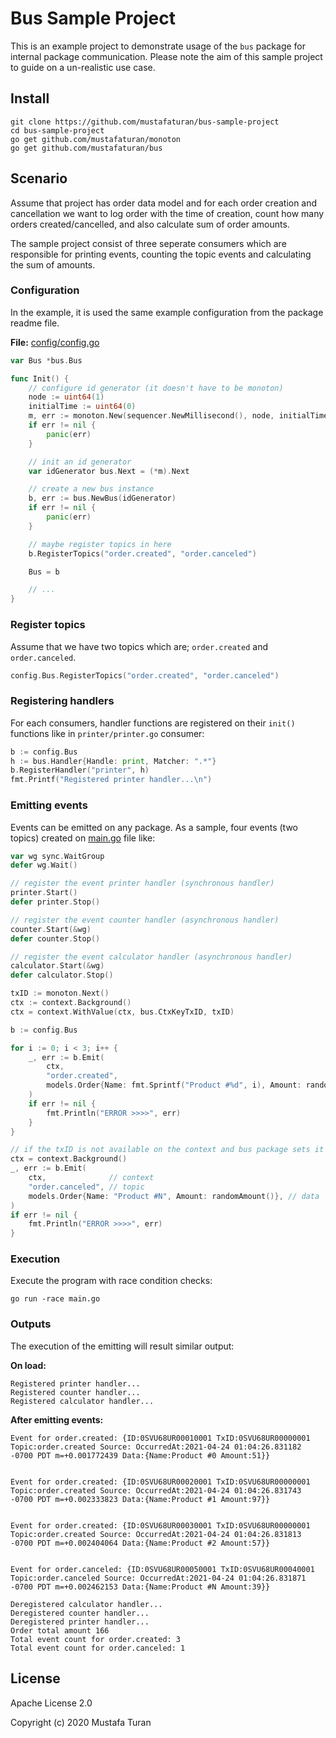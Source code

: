 # Bus Sample Project

This is an example project to demonstrate usage of the `bus` package for
internal package communication. Please note the aim of this sample project to
guide on a un-realistic use case.

## Install

```shell
git clone https://github.com/mustafaturan/bus-sample-project
cd bus-sample-project
go get github.com/mustafaturan/monoton
go get github.com/mustafaturan/bus
```

## Scenario

Assume that project has order data model and for each order creation and
cancellation we want to log order with the time of creation, count how many
orders created/cancelled, and also calculate sum of order amounts.

The sample project consist of three seperate consumers which are responsible
for printing events, counting the topic events and calculating the sum of
amounts.

### Configuration

In the example, it is used the same example configuration from the package
readme file.

**File:** [config/config.go](config/config.go)
```go
var Bus *bus.Bus

func Init() {
	// configure id generator (it doesn't have to be monoton)
	node := uint64(1)
	initialTime := uint64(0)
	m, err := monoton.New(sequencer.NewMillisecond(), node, initialTime)
	if err != nil {
		panic(err)
	}

	// init an id generator
	var idGenerator bus.Next = (*m).Next

	// create a new bus instance
	b, err := bus.NewBus(idGenerator)
	if err != nil {
		panic(err)
	}

	// maybe register topics in here
	b.RegisterTopics("order.created", "order.canceled")

	Bus = b

	// ...
}
```

### Register topics

Assume that we have two topics which are; `order.created` and `order.canceled`.

```go
config.Bus.RegisterTopics("order.created", "order.canceled")
```

### Registering handlers

For each consumers, handler functions are registered on their `init()` functions
like in `printer/printer.go` consumer:

```go
b := config.Bus
h := bus.Handler{Handle: print, Matcher: ".*"}
b.RegisterHandler("printer", h)
fmt.Printf("Registered printer handler...\n")
```

### Emitting events

Events can be emitted on any package. As a sample, four events (two topics)
created on [main.go](main.go) file like:

```go
var wg sync.WaitGroup
defer wg.Wait()

// register the event printer handler (synchronous handler)
printer.Start()
defer printer.Stop()

// register the event counter handler (asynchronous handler)
counter.Start(&wg)
defer counter.Stop()

// register the event calculator handler (asynchronous handler)
calculator.Start(&wg)
defer calculator.Stop()

txID := monoton.Next()
ctx := context.Background()
ctx = context.WithValue(ctx, bus.CtxKeyTxID, txID)

b := config.Bus

for i := 0; i < 3; i++ {
	_, err := b.Emit(
		ctx,
		"order.created",
		models.Order{Name: fmt.Sprintf("Product #%d", i), Amount: randomAmount()},
	)
	if err != nil {
		fmt.Println("ERROR >>>>", err)
	}
}

// if the txID is not available on the context and bus package sets it
ctx = context.Background()
_, err := b.Emit(
	ctx,              // context
	"order.canceled", // topic
	models.Order{Name: "Product #N", Amount: randomAmount()}, // data
)
if err != nil {
	fmt.Println("ERROR >>>>", err)
}
```

### Execution

Execute the program with race condition checks:

```shell
go run -race main.go
```

### Outputs

The execution of the emitting will result similar output:

**On load:**

```shell
Registered printer handler...
Registered counter handler...
Registered calculator handler...
```

**After emitting events:**

```shell
Event for order.created: {ID:0SVU68UR00010001 TxID:0SVU68UR00000001 Topic:order.created Source: OccurredAt:2021-04-24 01:04:26.831182 -0700 PDT m=+0.001772439 Data:{Name:Product #0 Amount:51}}


Event for order.created: {ID:0SVU68UR00020001 TxID:0SVU68UR00000001 Topic:order.created Source: OccurredAt:2021-04-24 01:04:26.831743 -0700 PDT m=+0.002333823 Data:{Name:Product #1 Amount:97}}


Event for order.created: {ID:0SVU68UR00030001 TxID:0SVU68UR00000001 Topic:order.created Source: OccurredAt:2021-04-24 01:04:26.831813 -0700 PDT m=+0.002404064 Data:{Name:Product #2 Amount:57}}


Event for order.canceled: {ID:0SVU68UR00050001 TxID:0SVU68UR00040001 Topic:order.canceled Source: OccurredAt:2021-04-24 01:04:26.831871 -0700 PDT m=+0.002462153 Data:{Name:Product #N Amount:39}}

Deregistered calculator handler...
Deregistered counter handler...
Deregistered printer handler...
Order total amount 166
Total event count for order.created: 3
Total event count for order.canceled: 1
```

## License

Apache License 2.0

Copyright (c) 2020 Mustafa Turan
